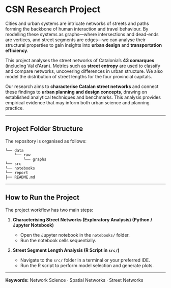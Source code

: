 # CSN Research Project

Cities and urban systems are intricate networks of streets and paths forming the backbone of human interaction and travel behaviour. By modelling these systems as graphs—where intersections and dead-ends are vertices, and street segments are edges—we can analyse their structural properties to gain insights into **urban design** and **transportation efficiency**.

This project analyses the street networks of Catalonia’s **43 comarques** (including Val d'Aran). Metrics such as **street entropy** are used to classify and compare networks, uncovering differences in urban structure. We also model the distribution of street lengths for the four provincial capitals.

Our research aims to **characterise Catalan street networks** and connect these findings to **urban planning and design concepts**, drawing on established analytical techniques and benchmarks. This analysis provides empirical evidence that may inform both urban science and planning practice.

---

## Project Folder Structure

The repository is organised as follows:


```
└── data
    └── raw
        └── graphs
└── src
└── notebooks
└── report
├── README.md

```



---

## How to Run the Project

The project workflow has two main steps:

1. **Characterising Street Networks (Exploratory Analysis) (Python / Jupyter Notebook)**  
   - Open the Jupyter notebook in the `notebooks/` folder.  
   - Run the notebook cells sequentially.

2. **Street Segment Length Analysis (R Script in `src/`)**  
   - Navigate to the `src/` folder in a terminal or your preferred IDE.  
   - Run the R script to perform model selection and generate plots.  

---

**Keywords:** Network Science · Spatial Networks · Street Networks
